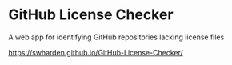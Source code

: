 # GitHub License Checker

A web app for identifying GitHub repositories lacking license files

https://swharden.github.io/GitHub-License-Checker/
